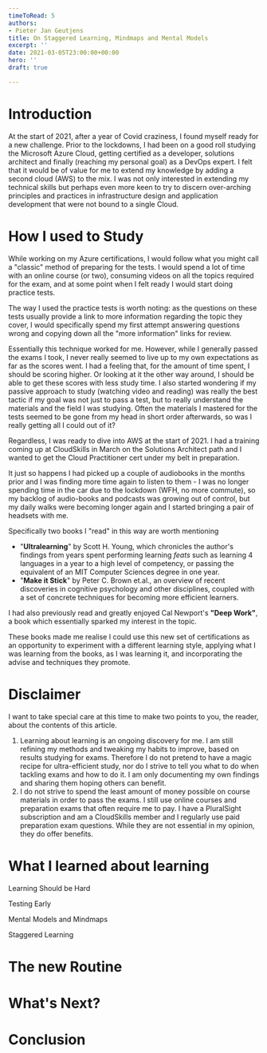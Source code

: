 ```yaml
---
timeToRead: 5
authors:
- Pieter Jan Geutjens
title: On Staggered Learning, Mindmaps and Mental Models
excerpt: ''
date: 2021-03-05T23:00:00+00:00
hero: ''
draft: true

---
```

# Introduction

At the start of 2021, after a year of Covid craziness, I found myself ready for a new challenge. Prior to the lockdowns, I had been on a good roll studying the Microsoft Azure Cloud, getting certified as a developer, solutions architect and finally (reaching my personal goal) as a DevOps expert. I felt that it would be of value for me to extend my knowledge by adding a second cloud (AWS) to the mix. I was not only interested in extending my technical skills but perhaps even more keen to try to discern over-arching principles and practices in infrastructure design and application development that were not bound to a single Cloud.

# How I used to Study

While working on my Azure certifications, I would follow what you might call a "classic" method of preparing for the tests. I would spend a lot of time with an online course (or two), consuming videos on all the topics required for the exam, and at some point when I felt ready I would start doing practice tests.

The way I used the practice tests is worth noting: as the questions on these tests usually provide a link to more information regarding the topic they cover, I would specifically spend my first attempt answering questions wrong and copying down all the "more information" links for review.

Essentially this technique worked for me. However, while I generally passed the exams I took, I never really seemed to live up to my own expectations as far as the scores went. I had a feeling that, for the amount of time spent, I should be scoring higher. Or looking at it the other way around, I should be able to get these scores with less study time. I also started wondering if my passive approach to study (watching video and reading) was really the best tactic if my goal was not just to pass a test, but to really understand the materials and the field I was studying. Often the materials I mastered for the tests seemed to be gone from my head in short order afterwards, so was I really getting all I could out of it?

Regardless, I was ready to dive into AWS at the start of 2021. I had a training coming up at CloudSkills in March on the Solutions Architect path and I wanted to get the Cloud Practitioner cert under my belt in preparation. 

It just so happens I had picked up a couple of audiobooks in the months prior and I was finding more time again to listen to them - I was no longer spending time in the car due to the lockdown (WFH, no more commute), so my backlog of audio-books and podcasts was growing out of control, but my daily walks were becoming longer again and I started bringing a pair of headsets with me.

Specifically two books I "read" in this way are worth mentioning

* "**Ultralearning**" by Scott H. Young, which chronicles the author's findings from years spent performing learning _feats_ such as learning 4 languages in a year to a high level of competency, or passing the equivalent of an MIT Computer Sciences degree in one year.
* "**Make it Stick**" by Peter C. Brown et.al., an overview of recent discoveries in cognitive psychology and other disciplines, coupled with a set of concrete techniques for becoming more efficient learners.

I had also previously read and greatly enjoyed Cal Newport's **"Deep Work"**, a book which essentially sparked my interest in the topic.

These books made me realise I could use this new set of certifications as an opportunity to experiment with a different learning style, applying what I was learning from the books, as I was learning it, and incorporating the advise and techniques they promote.

# Disclaimer

I want to take special care at this time to make two points to you, the reader, about the contents of this article.

1. Learning about learning is an ongoing discovery for me. I am still refining my methods and tweaking my habits to improve, based on results studying for exams. Therefore I do not pretend to have a magic recipe for ultra-efficient study, nor do I strive to tell you what to do when tackling exams and how to do it. I am only documenting my own findings and sharing them hoping others can benefit.
2. I do not strive to spend the least amount of money possible on course materials in order to pass the exams. I still use online courses and preparation exams that often require me to pay. I have a PluralSight subscription and am a CloudSkills member and I regularly use paid preparation exam questions. While they are not essential in my opinion, they do offer benefits.

# What I learned about learning

Learning Should be Hard

Testing Early

Mental Models and Mindmaps

Staggered Learning

# The new Routine

# What's Next?

# Conclusion